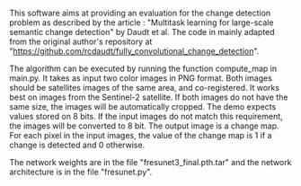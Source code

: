 This software aims at providing an evaluation for the change detection problem as described by the article :  "Multitask learning for large-scale semantic change detection" by Daudt et al. The code in mainly adapted from the original author's repository at "https://github.com/rcdaudt/fully_convolutional_change_detection".

The algorithm can be executed by running the function compute_map in main.py. It takes as input two color images in PNG format. Both images should
be satellites images of the same area, and co-registered. It works best on images from the Sentinel-2 satellite. If both images do not have the same size, the images will be automatically cropped. The demo expects values stored on 8 bits. If the input images do not match this requirement, the images will be converted to 8 bit.
The output image is a change map. For each pixel in the input images, the value of the change map is 1 if a change is detected and 0 otherwise.

The network weights are in the file "fresunet3_final.pth.tar" and the network architecture is in the file "fresunet.py".
